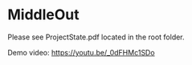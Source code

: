 # MiddleOut

Please see ProjectState.pdf located in the root folder. 

Demo video: https://youtu.be/_0dFHMc1SDo

